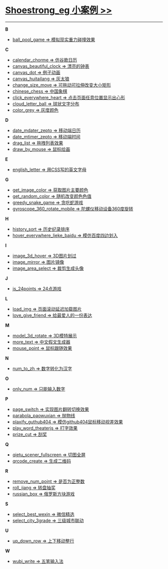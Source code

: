 ﻿# **[Shoestrong_eg 小案例 >>](http://eg.shoestrong.cc)**

***

**B**
* [ball_pool_game => 模拟现实重力碰撞效果](http://eg.shoestrong.cc/eg/ball_pool_game/) 


**C**
* [calendar_chorme => 仿谷歌日历](http://eg.shoestrong.cc/eg/calendar_chorme/) 
* [canvas_beautiful_clock => 漂亮的钟表](http://eg.shoestrong.cc/eg/canvas_beautiful_clock/) 
* [canvas_dot => 例子动画](http://eg.shoestrong.cc/eg/canvas_dot/)
* [canvas_huitailang => 灰太狼](http://eg.shoestrong.cc/eg/canvas_huitailang/)
* [change_size_move => 可拖动可拉伸改变大小矩形](http://eg.shoestrong.cc/eg/change_size_move/)
* [chinese_chess => 中国象棋](http://eg.shoestrong.cc/eg/chinese_chess/)
* [click_everywhere_heart => 点击页面任意位置显示出心形](http://eg.shoestrong.cc/eg/click_everywhere_heart/)
* [cloud_letter_ball => 球状文字分布](http://eg.shoestrong.cc/eg/cloud_letter_ball/)
* [color_grey => 灰度颜色](http://eg.shoestrong.cc/eg/color_grey/)


**D**
* [date_mdater_zepto => 移动端日历](http://eg.shoestrong.cc/eg/date_mdater_zepto/)
* [date_mtimer_zepto => 移动端时间](http://eg.shoestrong.cc/eg/date_mtimer_zepto/)
* [drag_list => 拖拽列表效果](http://eg.shoestrong.cc/eg/drag_list/)
* [draw_by_mouse => 鼠标绘画](http://eg.shoestrong.cc/eg/draw_by_mouse/)



**E**
* [english_letter => 用CSS写的英文字母](http://eg.shoestrong.cc/eg/english_letter/)



**G**
* [get_image_color => 获取图片主要颜色](http://eg.shoestrong.cc/eg/get_image_color/)
* [get_random_color => 随机改变颜色色值](http://eg.shoestrong.cc/eg/get_random_color/)
* [greedy_snake_game => 贪吃蛇游戏](http://eg.shoestrong.cc/eg/greedy_snake_game/)
* [gyroscope_360_rotate_mobile => 陀螺仪移动设备360度旋转](http://eg.shoestrong.cc/eg/gyroscope_360_rotate_mobile/)



**H**
* [history_sort => 历史纪录排序](http://eg.shoestrong.cc/eg/history_sort/)
* [hover_everywhere_lieke_baidu => 模仿百度四边划入](http://eg.shoestrong.cc/eg/hover_everywhere_lieke_baidu/)



**I**
* [image_3d_hover => 3D图片划过](http://eg.shoestrong.cc/eg/image_3d_hover/)
* [image_mirror => 图片镜像](http://eg.shoestrong.cc/eg/image_mirror/)
* [image_area_select => 裁剪生成头像](http://eg.shoestrong.cc/eg/image_area_select/)



**J**
* [js_24points => 24点游戏](http://eg.shoestrong.cc/eg/js_24points/)



**L**
* [load_img => 页面滚动延迟加载图片](http://eg.shoestrong.cc/eg/load_img/)
* [love_give_friend => 给最爱人的一份表达](http://eg.shoestrong.cc/eg/love_give_friend/)



**M**
* [model_3d_rotate => 3D模特展示](http://eg.shoestrong.cc/eg/model_3d_rotate/)
* [more_text => 中文假文生成器](http://eg.shoestrong.cc/eg/more_text/)
* [mouse_point => 鼠标跟随效果](http://eg.shoestrong.cc/eg/mouse_point/)



**N**
* [num_to_zh => 数字转化为汉字](http://eg.shoestrong.cc/eg/num_to_zh/)



**O**
* [only_num => 只能输入数字](http://eg.shoestrong.cc/eg/only_num/)



**P**
* [page_switch => 实现图片翻转切换效果](http://eg.shoestrong.cc/eg/page_switch/)
* [parabola_paowuxian => 抛物线](http://eg.shoestrong.cc/eg/parabola_paowuxian/)
* [plaxify_guthub404 => 模仿github404鼠标移动视差效果](http://eg.shoestrong.cc/eg/plaxify_guthub404/)
* [play_word_theaterjs => 打字效果](http://eg.shoestrong.cc/eg/play_word_theaterjs/)
* [prize_cut => 刮奖](http://eg.shoestrong.cc/eg/prize_cut/)



**Q**
* [qietu_scener_fullscreen => 切图全屏](http://eg.shoestrong.cc/eg/qietu_scener_fullscreen/)
* [qrcode_create => 生成二维码](http://eg.shoestrong.cc/eg/qrcode_create/)

**R**
* [remove_num_point => 是否为正整数](http://eg.shoestrong.cc/eg/remove_num_point/)
* [roll_jiang => 转盘抽奖](http://eg.shoestrong.cc/eg/roll_jiang/)
* [russian_box => 俄罗斯方块游戏](http://eg.shoestrong.cc/eg/russian_box/)



**S**
* [select_best_wexin => 微信精选](http://eg.shoestrong.cc/eg/select_best_wexin/)
* [select_city_3grade => 三级城市联动](http://eg.shoestrong.cc/eg/select_city_3grade/)


**U**
* [up_down_row => 上下移动整行](http://eg.shoestrong.cc/eg/up_down_row)



**W**
* [wubi_write => 五笔输入法](http://eg.shoestrong.cc/eg/wubi_write/)




